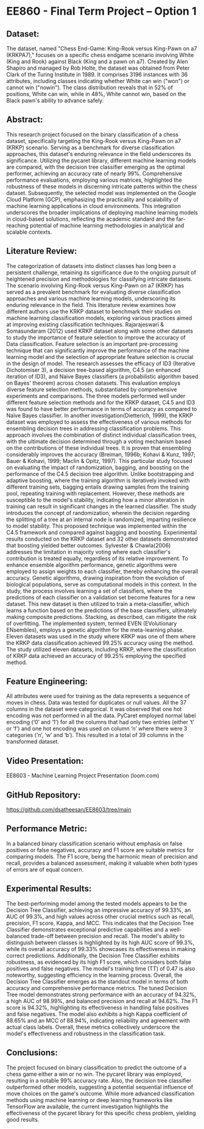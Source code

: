 # EE860 - Final Term Project – Option 1


## Dataset:
The dataset, named "Chess End-Game: King-Rook versus King-Pawn on a7 (KRKPA7)," focuses on a specific chess endgame scenario involving White (King and Rook) against Black (King and a pawn on a7). Created by Alen Shapiro and managed by Rob Holte, the dataset was obtained from Peter Clark of the Turing Institute in 1989. It comprises 3196 instances with 36 attributes, including classes indicating whether White can win ("won") or cannot win ("nowin"). The class distribution reveals that in 52% of positions, White can win, while in 48%, White cannot win, based on the Black pawn's ability to advance safely.
## Abstract: 
This research project focused on the binary classification of a chess dataset, specifically targeting the King-Rook versus King-Pawn on a7 (KRKP) scenario. Serving as a benchmark for diverse classification approaches, this dataset's enduring relevance in the field underscores its significance. Utilizing the pycaret library, different machine learning models are compared, with the decision tree classifier emerging as the optimal performer, achieving an accuracy rate of nearly 99%. Comprehensive performance evaluations, employing various matrices, highlighted the robustness of these models in discerning intricate patterns within the chess dataset. Subsequently, the selected model was implemented on the Google Cloud Platform (GCP), emphasizing the practicality and scalability of machine learning applications in cloud environments. This integration underscores the broader implications of deploying machine learning models in cloud-based solutions, reflecting the academic standard and the far-reaching potential of machine learning methodologies in analytical and scalable contexts.
## Literature Review: 
The categorization of datasets into distinct classes has long been a persistent challenge, retaining its significance due to the ongoing pursuit of heightened precision and methodologies for classifying intricate datasets. The scenario involving King-Rook versus King-Pawn on a7 (KRKP) has served as a prevalent benchmark for evaluating diverse classification approaches and various machine learning models, underscoring its enduring relevance in the field. This literature review examines how different authors use the KRKP dataset to benchmark their studies on machine learning classification models, exploring various practices aimed at improving existing classification techniques.
Rajarajeswari & Somasundaram (2012) used KRKP dataset along with some other datasets to study the importance of feature selection to improve the accuracy of Data classification. Feature selection is an important pre-processing technique that can significantly improve the performance of the machine learning model and the selection of appropriate feature selection is crucial in the design of model. The research assesses the efficacy of ID3 (Iterative Dichotomiser 3), a decision tree-based algorithm, C4.5 (an enhanced iteration of ID3), and Naive Bayes classifiers (a probabilistic algorithm based on Bayes' theorem) across chosen datasets. This evaluation employs diverse feature selection methods, substantiated by comprehensive experiments and comparisons. The three models performed well under different feature selection methods and for the KRKP dataset, C4.5 and ID3 was found to have better performance in terms of accuracy as compared to Naïve Bayes classifier.
In another investigation(Dietterich, 1999), the KRKP dataset was employed to assess the effectiveness of various methods for ensembling decision trees in addressing classification problems. This approach involves the combination of distinct individual classification trees, with the ultimate decision determined through a voting mechanism based on the contributions of these individual trees. It is proven that ensembling considerably improves the accuracy (Breiman, 1996b; Kohavi & Kunz, 1997; Bauer & Kohavi, 1999; Maclin & Opitz, 1997). This particular study focused on evaluating the impact of randomization, bagging, and boosting on the performance of the C4.5 decision tree algorithm. Unlike bootstrapping and adaptive boosting, where the training algorithm is iteratively invoked with different training sets, bagging entails drawing samples from the training pool, repeating training with replacement. However, these methods are susceptible to the model's stability, indicating how a minor alteration in training can result in significant changes in the learned classifier. The study introduces the concept of randomization, wherein the decision regarding the splitting of a tree at an internal node is randomized, imparting resilience to model stability. This proposed technique was implemented within the C4.5 framework and compared against bagging and boosting. Experimental results conducted on the KRKP dataset and 32 other datasets demonstrated that boosting yielded better outcomes.
Sylvester & Chawla(2006) addresses the limitation in majority voting where each classifier's contribution is treated equally, regardless of its relative improvement. To enhance ensemble algorithm performance, genetic algorithms were employed to assign weights to each classifier, thereby enhancing the overall accuracy. Genetic algorithms, drawing inspiration from the evolution of biological populations, serve as computational models in this context. In the study, the process involves learning a set of classifiers, where the predictions of each classifier on a validation set become features for a new dataset. This new dataset is then utilized to train a meta-classifier, which learns a function based on the predictions of the base classifiers, ultimately making composite predictions. Stacking, as described, can mitigate the risk of overfitting. The implemented system, termed EVEN (EVolutionary ENsembles), employs a genetic algorithm for the meta-learning phase.  Eleven datasets was used in the study where KRKP was one of them where the KRKP data classification achieved 99.25% accuracy using the method. The study utilized eleven datasets, including KRKP, where the classification of KRKP data achieved an accuracy of 99.25% employing the specified method. 

## Feature Engineering:  
All attributes were used for training as the data represents a sequence of moves in chess. Data was tested for duplicates or null values. All the 37 columns in the dataset were categorical. It was observed that one hot encoding was not performed in all the data. PyCaret employed normal label encoding (‘0’ and ‘1’) for all the columns that had only two entries (either ‘t’ or ‘f’) and one hot encoding was used on column ‘n’ where there were 3 categories (‘n’, ’w’ and ‘b’). This resulted in a total of 39 columns in the transformed dataset.

## Video Presentation:

EE8603 - Machine Learning Project Presentation (loom.com)

## GitHub Repository: 

https://github.com/dsatheesan/EE8603/tree/main

## Performance Metric: 
In a balanced binary classification scenario without emphasis on false positives or false negatives, accuracy and F1 score are suitable metrics for comparing models. The F1 score, being the harmonic mean of precision and recall, provides a balanced assessment, making it valuable when both types of errors are of equal concern.

## Experimental Results: 
The best-performing model among the tested models appears to be the Decision Tree Classifier, achieving an impressive accuracy of 99.33%, an AUC of 99.3%, and high values across other crucial metrics such as recall, precision, F1 score, Kappa, and MCC. This indicates that the Decision Tree Classifier demonstrates exceptional predictive capabilities and a well-balanced trade-off between precision and recall. The model's ability to distinguish between classes is highlighted by its high AUC score of 99.3%, while its overall accuracy of 99.33% showcases its effectiveness in making correct predictions. Additionally, the Decision Tree Classifier exhibits robustness, as evidenced by its high F1 score, which considers both false positives and false negatives. The model's training time (TT) of 0.47 is also noteworthy, suggesting efficiency in the learning process. Overall, the Decision Tree Classifier emerges as the standout model in terms of both accuracy and comprehensive performance metrics.
The tuned Decision Tree model demonstrates strong performance with an accuracy of 94.32%, a high AUC of 98.99%, and balanced precision and recall at 94.62%. The F1 score is 94.32%, highlighting its effectiveness in handling false positives and false negatives. The model also exhibits a high Kappa coefficient of 88.65% and an MCC of 88.94%, indicating reliability and agreement with actual class labels. Overall, these metrics collectively underscore the model's effectiveness and robustness in the classification task.

## Conclusions: 
The  project focused on binary classification to predict the outcome of a chess game either a win or no win. The pycaret library was employed, resulting in a notable 99% accuracy rate. Also, the decision tree classifier outperformed other models, suggesting a potential sequential influence of move choices on the game's outcome. While more advanced classification methods using machine learning or deep learning frameworks like TensorFlow are available, the current investigation highlights the effectiveness of the pycaret library for this specific chess problem, yielding good results.
